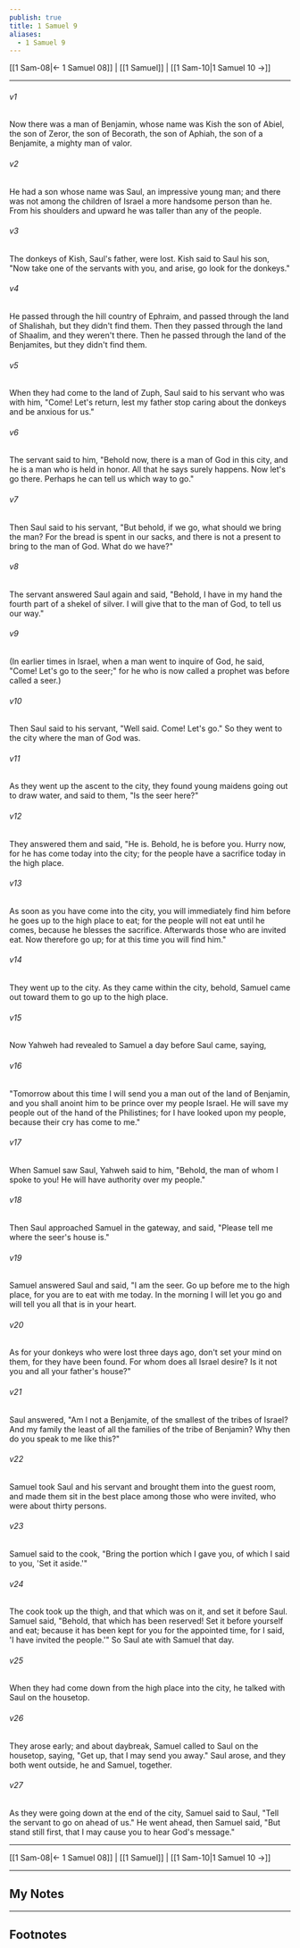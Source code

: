```yaml
---
publish: true
title: 1 Samuel 9
aliases:
  - 1 Samuel 9
---
```


[[1 Sam-08|← 1 Samuel 08]] | [[1 Samuel]] | [[1 Sam-10|1 Samuel 10 →]]
***



###### v1 
Now there was a man of Benjamin, whose name was Kish the son of Abiel, the son of Zeror, the son of Becorath, the son of Aphiah, the son of a Benjamite, a mighty man of valor. 

###### v2 
He had a son whose name was Saul, an impressive young man; and there was not among the children of Israel a more handsome person than he. From his shoulders and upward he was taller than any of the people. 

###### v3 
The donkeys of Kish, Saul's father, were lost. Kish said to Saul his son, "Now take one of the servants with you, and arise, go look for the donkeys." 

###### v4 
He passed through the hill country of Ephraim, and passed through the land of Shalishah, but they didn't find them. Then they passed through the land of Shaalim, and they weren't there. Then he passed through the land of the Benjamites, but they didn't find them. 

###### v5 
When they had come to the land of Zuph, Saul said to his servant who was with him, "Come! Let's return, lest my father stop caring about the donkeys and be anxious for us." 

###### v6 
The servant said to him, "Behold now, there is a man of God in this city, and he is a man who is held in honor. All that he says surely happens. Now let's go there. Perhaps he can tell us which way to go." 

###### v7 
Then Saul said to his servant, "But behold, if we go, what should we bring the man? For the bread is spent in our sacks, and there is not a present to bring to the man of God. What do we have?" 

###### v8 
The servant answered Saul again and said, "Behold, I have in my hand the fourth part of a shekel of silver. I will give that to the man of God, to tell us our way." 

###### v9 
(In earlier times in Israel, when a man went to inquire of God, he said, "Come! Let's go to the seer;" for he who is now called a prophet was before called a seer.) 

###### v10 
Then Saul said to his servant, "Well said. Come! Let's go." So they went to the city where the man of God was. 

###### v11 
As they went up the ascent to the city, they found young maidens going out to draw water, and said to them, "Is the seer here?" 

###### v12 
They answered them and said, "He is. Behold, he is before you. Hurry now, for he has come today into the city; for the people have a sacrifice today in the high place. 

###### v13 
As soon as you have come into the city, you will immediately find him before he goes up to the high place to eat; for the people will not eat until he comes, because he blesses the sacrifice. Afterwards those who are invited eat. Now therefore go up; for at this time you will find him." 

###### v14 
They went up to the city. As they came within the city, behold, Samuel came out toward them to go up to the high place. 

###### v15 
Now Yahweh had revealed to Samuel a day before Saul came, saying, 

###### v16 
"Tomorrow about this time I will send you a man out of the land of Benjamin, and you shall anoint him to be prince over my people Israel. He will save my people out of the hand of the Philistines; for I have looked upon my people, because their cry has come to me." 

###### v17 
When Samuel saw Saul, Yahweh said to him, "Behold, the man of whom I spoke to you! He will have authority over my people." 

###### v18 
Then Saul approached Samuel in the gateway, and said, "Please tell me where the seer's house is." 

###### v19 
Samuel answered Saul and said, "I am the seer. Go up before me to the high place, for you are to eat with me today. In the morning I will let you go and will tell you all that is in your heart. 

###### v20 
As for your donkeys who were lost three days ago, don't set your mind on them, for they have been found. For whom does all Israel desire? Is it not you and all your father's house?" 

###### v21 
Saul answered, "Am I not a Benjamite, of the smallest of the tribes of Israel? And my family the least of all the families of the tribe of Benjamin? Why then do you speak to me like this?" 

###### v22 
Samuel took Saul and his servant and brought them into the guest room, and made them sit in the best place among those who were invited, who were about thirty persons. 

###### v23 
Samuel said to the cook, "Bring the portion which I gave you, of which I said to you, 'Set it aside.'" 

###### v24 
The cook took up the thigh, and that which was on it, and set it before Saul. Samuel said, "Behold, that which has been reserved! Set it before yourself and eat; because it has been kept for you for the appointed time, for I said, 'I have invited the people.'" So Saul ate with Samuel that day. 

###### v25 
When they had come down from the high place into the city, he talked with Saul on the housetop. 

###### v26 
They arose early; and about daybreak, Samuel called to Saul on the housetop, saying, "Get up, that I may send you away." Saul arose, and they both went outside, he and Samuel, together. 

###### v27 
As they were going down at the end of the city, Samuel said to Saul, "Tell the servant to go on ahead of us." He went ahead, then Samuel said, "But stand still first, that I may cause you to hear God's message."

***
[[1 Sam-08|← 1 Samuel 08]] | [[1 Samuel]] | [[1 Sam-10|1 Samuel 10 →]]

---
## My Notes

---
## Footnotes